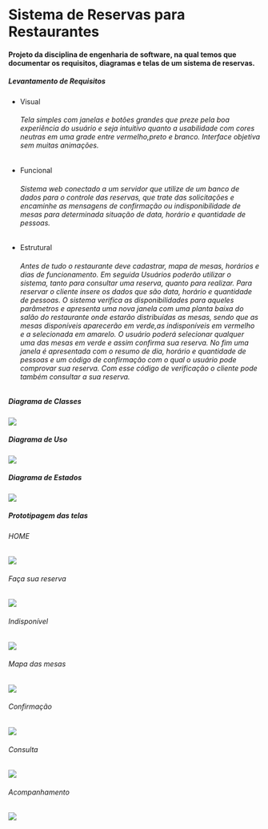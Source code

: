 <h1>Sistema de Reservas para Restaurantes</h1>
<h4>Projeto da disciplina de engenharia de software, na qual temos que documentar os requisitos, 
diagramas e telas de um sistema de reservas.</h4> 

<h5>Levantamento de Requisitos</h6> 

<ul>
<li>Visual</li>
<h6>Tela simples com janelas e botões grandes que preze pela boa experiência
do usuário e seja intuitivo quanto a usabilidade com cores neutras em uma
grade entre vermelho,preto e branco. Interface objetiva sem muitas
animações.</h6>
<li>Funcional</li>
<h6>Sistema web conectado a um servidor que utilize de um banco de dados
para o controle das reservas, que trate das solicitações e encaminhe as
mensagens de confirmação ou indisponibilidade de mesas para
determinada situação de data, horário e quantidade de pessoas.</h6>
<li>Estrutural</li>
<h6>Antes de tudo o restaurante deve cadastrar, mapa de mesas, horários e dias
de funcionamento. Em seguida Usuários poderão utilizar o sistema, tanto
para consultar uma reserva, quanto para realizar.
Para reservar o cliente insere os dados que são data, horário e quantidade
de pessoas. O sistema verifica as disponibilidades para aqueles parâmetros
e apresenta uma nova janela com uma planta baixa do salão do restaurante
onde estarão distribuídas as mesas, sendo que as mesas disponíveis
aparecerão em verde,as indisponíveis em vermelho e a selecionada em
amarelo. O usuário poderá selecionar qualquer uma das mesas em verde e
assim confirma sua reserva. No fim uma janela é apresentada com o
resumo de dia, horário e quantidade de pessoas e um código de
confirmação com o qual o usuário pode comprovar sua reserva.
Com esse código de verificação o cliente pode também consultar a sua
reserva.</h6> 
</ul> 

<h5>Diagrama de Classes</h6> 
<img src="https://github.com/joshuajka/ReservasRestaurantes/blob/master/Classes%20Reserva%20Rest.png"> 

<h5>Diagrama de Uso</h6> 
<img src="https://github.com/joshuajka/ReservasRestaurantes/blob/master/Uso%20Reserva%20Restaurante.png"> 

<h5>Diagrama de Estados</h6> 
<img src="https://github.com/joshuajka/ReservasRestaurantes/blob/master/Untitled%20Diagram.png"> 

<h5>Prototipagem das telas</h6> 

<h6>HOME</h6>
<img src="https://github.com/joshuajka/ReservasRestaurantes/blob/master/Telas%20App-1.jpg"> 

<h6>Faça sua reserva</h6>
<img src="https://github.com/joshuajka/ReservasRestaurantes/blob/master/Telas%20App-2.jpg"> 

<h6>Indisponível</h6>
<img src="https://github.com/joshuajka/ReservasRestaurantes/blob/master/Telas%20App-3.jpg">

<h6>Mapa das mesas</h6>
<img src="https://github.com/joshuajka/ReservasRestaurantes/blob/master/Telas%20App-4.jpg">

<h6>Confirmação</h6>
<img src="https://github.com/joshuajka/ReservasRestaurantes/blob/master/Telas%20App-5.jpg">

<h6>Consulta</h6>
<img src="https://github.com/joshuajka/ReservasRestaurantes/blob/master/Telas%20App-6.jpg"> 

<h6>Acompanhamento</h6>
<img src="https://github.com/joshuajka/ReservasRestaurantes/blob/master/Telas%20App-7.jpg">
